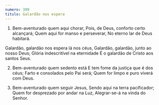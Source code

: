 ```yaml
---
numero: 309
titulo: Galardão nos espera
---
```

1. Bem-aventurado quem aqui chorar,
Pois, de Deus, conforto certo alcançará;
Quem aqui for manso e perseverar,
No eterno lar de Deus habitará.

Galardão, galardão nos espera lá nos céus,
Galardão, galardão, junto ao nosso Deus;
Glória indescritível na eternidade
É o galardão de Cristo aos santos Seus.

2. Bem-aventurado quem sedento está
E tem fome da justiça que é dos céus;
Farto e consolados pelo Pai será;
Quem for limpo e puro viverá com Deus.

3. Bem-aventurado quem seguir Jesus,
Sendo aqui na terra pacificador;
Quem for desprezado por andar na Luz,
Alegrar-se-á na vinda do Senhor.
